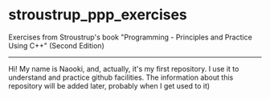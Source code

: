 # stroustrup_ppp_exercises
Exercises from Stroustrup's book "Programming - Principles and Practice Using C++" (Second Edition)

-----------------------------------------------------------------------------------------------------
Hi! My name is Naooki, and, actually, it's my first repository. I use it to understand and practice
github facilities. The information about this repository will be added later, probably when I get used to it)
